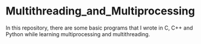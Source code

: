 # Multithreading_and_Multiprocessing

In this repository, there are some basic programs that I wrote in C, C++ and Python while learning multiprocessing and multithreading.
